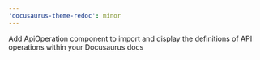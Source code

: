 ```yaml
---
'docusaurus-theme-redoc': minor
---
```


Add ApiOperation component to import and display the definitions of API operations within your Docusaurus docs
